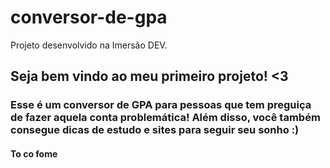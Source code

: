 # conversor-de-gpa
Projeto desenvolvido na Imersão DEV.

## Seja bem vindo ao meu primeiro projeto! <3
### Esse é um conversor de GPA para pessoas que tem preguiça de fazer aquela conta problemática! Além disso, você também consegue dicas de estudo e sites para seguir seu sonho :)
#### To co fome
